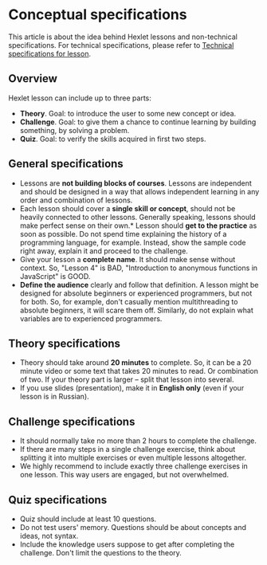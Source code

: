# Conceptual specifications

This article is about the idea behind Hexlet lessons and non-technical specifications. For technical specifications, please refer to [Technical specifications for lesson](theory-specifications.md).

## Overview

Hexlet lesson can include up to three parts:

* **Theory**. Goal: to introduce the user to some new concept or idea﻿.
* **Challenge**. Goal: to give them a chance to continue learning by building something, by solving a problem﻿.
* **Quiz**. Goal: to verify the skills acquired in first two steps.

## General specifications

* Lessons are **not building blocks of courses**. Lessons are independent and should be designed in a way that allows independent learning in any order and combination of lessons.
* Each lesson should cover a **single skill or concept**, should not be heavily connected to other lessons. Generally speaking, lessons should make perfect sense on their own.* Lesson should **get to the practice** as soon as possible. Do not spend time explaining the history of a programming language, for example. Instead, show the sample code right away, explain it and proceed to the challenge.
* Give your lesson a **complete name**. It should make sense without context. So, "Lesson 4" is BAD, "Introduction to anonymous functions in JavaScript" is GOOD.
* **Define the audience** clearly and follow that definition. A lesson might be designed for absolute beginners or experienced programmers, but not for both. So, for example, don't casually mention multithreading to absolute beginners, it will scare them off. Similarly, do not explain what variables are to experienced programmers.

## Theory specifications

* Theory should take around **20 minutes** to complete. So, it can be a 20 minute video or some text that takes 20 minutes to read. Or combination of two. If your theory part is larger – split that lesson into several.
*  If you use slides (presentation), make it in **English only** (even if your lesson is in Russian).

## Challenge specifications

* It should normally take no more than 2 hours to complete the challenge.
* If there are many steps in a single challenge exercise, think about splitting it into multiple exercises or even multiple lessons altogether.
* We highly recommend to include exactly three challenge exercises in one lesson. This way users are engaged, but not overwhelmed.

## Quiz specifications

* Quiz should include at least 10 questions.
* Do not test users' memory. Questions should be about concepts and ideas, not syntax.
* Include the knowledge users suppose to get after completing the challenge. Don't limit the questions to the theory.
